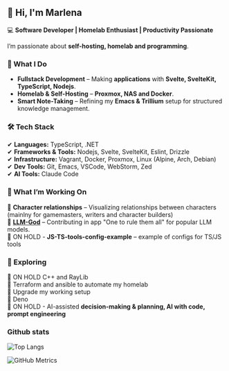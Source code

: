 ## 👋 Hi, I'm Marlena

💻 **Software Developer | Homelab Enthusiast | Productivity Passionate**

I’m passionate about **self-hosting, homelab and programming**.  

### 🚀 What I Do  
- **Fullstack Development** – Making **applications** with **Svelte, SvelteKit, TypeScript, Nodejs**.  
- **Homelab & Self-Hosting** – **Proxmox, NAS and Docker**.  
- **Smart Note-Taking** – Refining my **Emacs & Trillium** setup for structured knowledge management.  
<!--- **System Automation & Productivity** – Designing **AI-assisted planning tools** and automating workflows. -->

### 🛠 Tech Stack  
✔ **Languages:** TypeScript, .NET  
✔ **Frameworks & Tools:** Nodejs, Svelte, SvelteKit, Eslint, Drizzle  
✔ **Infrastructure:** Vagrant, Docker, Proxmox, Linux (Alpine, Arch, Debian)  
✔ **Dev Tools:** Git, Emacs, VSCode, WebStorm, Zed  
✔ **AI Tools:** Claude Code  

### 🎯 What I’m Working On
🔹 **Character relationships** – Visualizing relationships between characters (mainlny for gamemasters, writers and character builders)  
🔹 **[LLM-God](https://github.com/czhou578/llm-god)** – Contributing in app "One to rule them all" for popular LLM models.  
🔹 ON HOLD - **JS-TS-tools-config-example** – example of configs for TS/JS tools  
<!--
🔹 **Student Simulator** - game like Undertale graphic
🔹 **Project PLAG (programming languages as genus** - main thread is programming languages as character races
🔹 **Homelab Expansion** – Setting up some opensource services
🔹 **AI-Powered Time Management** – A tool for **task optimization and motivation tracking**
-->

### 📌 Exploring
🧪 ON HOLD C++ and RayLib  
🧪 Terraform and ansible to automate my homelab  
🧪 Upgrade my working setup  
🧪 Deno  
🧪 ON HOLD - AI-assisted **decision-making & planning, AI with code, prompt engineering**  
<!-- ✔ **Optimizing digital workflows & productivity systems**-->



### Github stats

![Top Langs](https://github-readme-stats.vercel.app/api/top-langs/?username=Lenerystia&size_weight=0.5&count_weight=0.5&theme=transparent)
<!--[![Lenerystia's GitHub stats](https://github-readme-stats.vercel.app/api?username=Lenerystia)](https://github.com/Lenerystia/github-readme-stats)-->


![GitHub Metrics](./metrics.svg)

